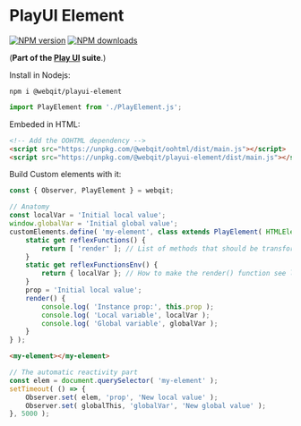 # PlayUI Element

<!-- BADGES/ -->

<span class="badge-npmversion"><a href="https://npmjs.org/package/@webqit/playui-element" title="View this project on NPM"><img src="https://img.shields.io/npm/v/@webqit/playui-element.svg" alt="NPM version" /></a></span> <span class="badge-npmdownloads"><a href="https://npmjs.org/package/@webqit/playui-element" title="View this project on NPM"><img src="https://img.shields.io/npm/dm/@webqit/playui-element.svg" alt="NPM downloads" /></a></span>

<!-- /BADGES -->

(**Part of the [Play UI](https://github.com/webqit/playui) suite**.)

Install in Nodejs:

```shell
npm i @webqit/playui-element
```

```js
import PlayElement from './PlayElement.js';
```

Embeded in HTML:

```html
<!-- Add the OOHTML dependency -->
<script src="https://unpkg.com/@webqit/oohtml/dist/main.js"></script>
<script src="https://unpkg.com/@webqit/playui-element/dist/main.js"></script>
```

Build Custom elements with it:

```js
const { Observer, PlayElement } = webqit;

// Anatomy
const localVar = 'Initial local value';
window.globalVar = 'Initial global value';
customElements.define( 'my-element', class extends PlayElement( HTMLElement ) {
    static get reflexFunctions() {
        return [ 'render' ]; // List of methods that should be transformed to "reflex" functions
    }
    static get reflexFunctionsEnv() {
        return { localVar }; // How to make the render() function see local variables.
    }
    prop = 'Initial local value';
    render() {
        console.log( 'Instance prop:', this.prop );
        console.log( 'Local variable', localVar );
        console.log( 'Global variable', globalVar );
    }
} );
```

```html
<my-element></my-element>
```

```js
// The automatic reactivity part
const elem = document.querySelector( 'my-element' );
setTimeout( () => {
    Observer.set( elem, 'prop', 'New local value' );
    Observer.set( globalThis, 'globalVar', 'New global value' );
}, 5000 );
```
